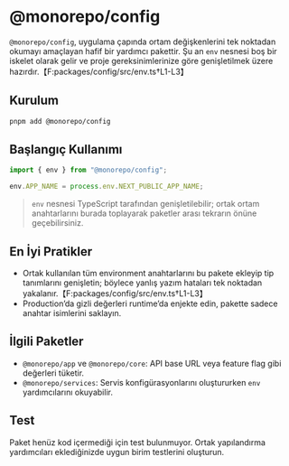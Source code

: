 # @monorepo/config

`@monorepo/config`, uygulama çapında ortam değişkenlerini tek noktadan okumayı amaçlayan hafif bir yardımcı pakettir. Şu an `env` nesnesi boş bir iskelet olarak gelir ve proje gereksinimlerinize göre genişletilmek üzere hazırdır.【F:packages/config/src/env.ts†L1-L3】

## Kurulum

```bash
pnpm add @monorepo/config
```

## Başlangıç Kullanımı

```ts
import { env } from "@monorepo/config";

env.APP_NAME = process.env.NEXT_PUBLIC_APP_NAME;
```

> `env` nesnesi TypeScript tarafından genişletilebilir; ortak ortam anahtarlarını burada toplayarak paketler arası tekrarın önüne geçebilirsiniz.

## En İyi Pratikler

- Ortak kullanılan tüm environment anahtarlarını bu pakete ekleyip tip tanımlarını genişletin; böylece yanlış yazım hataları tek noktadan yakalanır.【F:packages/config/src/env.ts†L1-L3】
- Production’da gizli değerleri runtime’da enjekte edin, pakette sadece anahtar isimlerini saklayın.

## İlgili Paketler

- `@monorepo/app` ve `@monorepo/core`: API base URL veya feature flag gibi değerleri tüketir.
- `@monorepo/services`: Servis konfigürasyonlarını oluştururken `env` yardımcılarını okuyabilir.

## Test

Paket henüz kod içermediği için test bulunmuyor. Ortak yapılandırma yardımcıları eklediğinizde uygun birim testlerini oluşturun.
